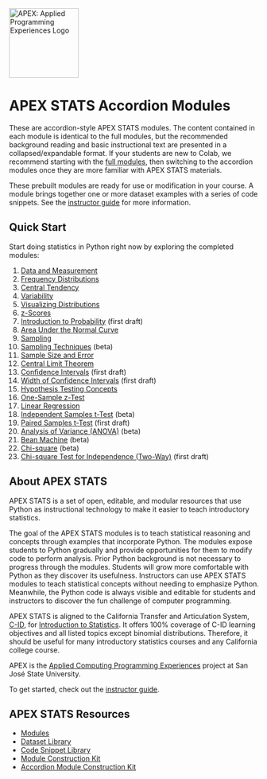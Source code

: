 <img src="https://github.com/vectrlab/apex-stats-modules/raw/main/images/APEX_logo.png" alt="APEX: Applied Programming Experiences Logo" style="height:10em;">

# APEX STATS Accordion Modules

These are accordion-style APEX STATS modules. The content contained in each module is identical to the full modules, but the recommended background reading and basic instructional text are presented in a collapsed/expandable format. If your students are new to Colab, we recommend starting with the [full modules](https://github.com/vectrlab/apex-stats-modules/tree/main#apex-stats-modules), then switching to the accordion modules once they are more familiar with APEX STATS materials. 

These prebuilt modules are ready for use or modification in your course. A module brings together one or more dataset examples with a series of code snippets. See the <a href="https://colab.research.google.com/github/vectrlab/apex-stats-modules/blob/main/Instructor_Guide.ipynb">instructor guide</a> for more information.

## Quick Start

Start doing statistics in Python right now by exploring the completed modules:

1. <a href="https://colab.research.google.com/github/vectrlab/apex-stats-modules/blob/accordion_style/accord_Data_and_Measurement.ipynb">Data and Measurement</a>
2. <a href="https://colab.research.google.com/github/vectrlab/apex-stats-modules/blob/accordion_style/accord_Frequency_Distributions.ipynb">Frequency Distributions</a>
3. <a href="https://colab.research.google.com/github/vectrlab/apex-stats-modules/blob/accordion_style/accord_Central_Tendency.ipynb">Central Tendency</a>
4. <a href="https://colab.research.google.com/github/vectrlab/apex-stats-modules/blob/accordion_style/accord_Variability.ipynb">Variability</a>
5. <a href="https://colab.research.google.com/github/vectrlab/apex-stats-modules/blob/accordion_style/accord_Visualizing_Distributions.ipynb">Visualizing Distributions</a>  
6. <a href="https://colab.research.google.com/github/vectrlab/apex-stats-modules/blob/accordion_style/accord_z_Scores.ipynb">z-Scores</a>
7. <a href="https://colab.research.google.com/github/vectrlab/apex-stats-modules/blob/accordion_style/accord_Intro_to_Probability.ipynb">Introduction to Probability</a> (first draft)
8. <a href="https://colab.research.google.com/github/vectrlab/apex-stats-modules/blob/accordion_style/accord_Area_Under_the_Normal_Curve.ipynb">Area Under the Normal Curve</a>
9. <a href="https://colab.research.google.com/github/vectrlab/apex-stats-modules/blob/accordion_style/accord_Sampling.ipynb">Sampling</a>
10. <a href="https://colab.research.google.com/github/vectrlab/apex-stats-modules/blob/accordion_style/accord_Sampling_Techniques.ipynb">Sampling Techniques</a> (beta)
11. <a href="https://colab.research.google.com/github/vectrlab/apex-stats-modules/blob/accordion_style/accord_Sample_Size_and_Error.ipynb">Sample Size and Error</a>
12. <a href="https://colab.research.google.com/github/vectrlab/apex-stats-modules/blob/accordion_style/accord_Central_Limit_Theorem.ipynb">Central Limit Theorem</a>
13. <a href="https://colab.research.google.com/github/vectrlab/apex-stats-modules/blob/accordion_style/accord_Confidence_Intervals.ipynb">Confidence Intervals</a> (first draft)
14. <a href="https://colab.research.google.com/github/vectrlab/apex-stats-modules/blob/accordion_style/accord_Confidence_Interval_Width.ipynb">Width of Confidence Intervals</a> (first draft)
15. <a href="https://colab.research.google.com/github/vectrlab/apex-stats-modules/blob/accordion_style/accord_Hypothesis_Testing_Concepts.ipynb">Hypothesis Testing Concepts</a>
16. <a href="https://colab.research.google.com/github/vectrlab/apex-stats-modules/blob/accordion_style/accord_Hypothesis_Testing_One_Sample_z_Test.ipynb">One-Sample z-Test</a>
17. <a href="https://colab.research.google.com/github/vectrlab/apex-stats-modules/blob/accordion_style/accord_Linear_Regression.ipynb">Linear Regression</a>
18. <a href="https://colab.research.google.com/github/vectrlab/apex-stats-modules/blob/accordion_style/accord_Independent_Samples_t_Test.ipynb">Independent Samples t-Test</a> (beta)
19. <a href="https://colab.research.google.com/github/vectrlab/apex-stats-modules/blob/accordion_style/accord_Paired_Samples_t_Test.ipynb">Paired Samples t-Test</a> (first draft)
20. <a href="https://colab.research.google.com/github/vectrlab/apex-stats-modules/blob/accordion_style/accord_ANOVA.ipynb">Analysis of Variance (ANOVA)</a> (beta)
21. <a href="https://colab.research.google.com/github/vectrlab/apex-stats-modules/blob/accordion_style/accord_Bean_Machine.ipynb">Bean Machine</a> (beta)
22. <a href="https://colab.research.google.com/github/vectrlab/apex-stats-modules/blob/accordion_style/accord_Chi_Square.ipynb">Chi-square</a> (beta)
23. <a href="https://colab.research.google.com/github/vectrlab/apex-stats-modules/blob/accordion_style/accord_Two_Way_Chi_Square.ipynb">Chi-square Test for Independence (Two-Way)</a> (first draft)

    
## About APEX STATS

APEX STATS is a set of open, editable, and modular resources that use Python as instructional technology to make it easier to teach introductory statistics.

The goal of the APEX STATS modules is to teach statistical reasoning and concepts through examples that incorporate Python. The modules expose students to Python gradually and provide opportunities for them to modify code to perform analysis. Prior Python background is not necessary to progress through the modules. Students will grow more comfortable with Python as they discover its usefulness. Instructors can use APEX STATS modules to teach statistical concepts without needing to emphasize Python. Meanwhile, the Python code is always visible and editable for students and instructors to discover the fun challenge of computer programming.

APEX STATS is aligned to the California Transfer and Articulation System, <a href="https://www.c-id.net">C-ID</a>, for <a href="https://www.c-id.net/descriptors/final/show/365">Introduction to Statistics</a>. It offers 100% coverage of C-ID learning objectives and all listed topics except binomial distributions. Therefore, it should be useful for many introductory statistics courses and any California college course. 

APEX is the <a href="https://sjsu.edu/apex/">Applied Computing Programming Experiences</a> project at San Jos&eacute; State University.

To get started, check out the <a href="https://colab.research.google.com/github/vectrlab/apex-stats-modules/blob/main/Instructor_Guide.ipynb">instructor guide</a>.

## APEX STATS Resources
- <a href="https://github.com/vectrlab/apex-stats-modules/">Modules</a>
- <a href="https://github.com/vectrlab/apex-stats-datasets/">Dataset Library</a>
- <a href="https://github.com/vectrlab/apex-stats-snippets/">Code Snippet Library</a>
- <a href="https://colab.research.google.com/github/vectrlab/apex-stats-modules/blob/main/Module_Construction_Kit.ipynb">Module Construction Kit</a>
- <a href="https://colab.research.google.com/github/vectrlab/apex-stats-modules/blob/accordion_style/accord_Module_Construction_Kit.ipynb">Accordion Module Construction Kit</a>
